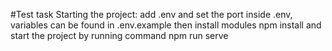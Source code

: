 #Test task
Starting the project: 
add .env and set the port inside .env, variables can be found in .env.example
then install modules npm install
and start the project by running command npm run serve
